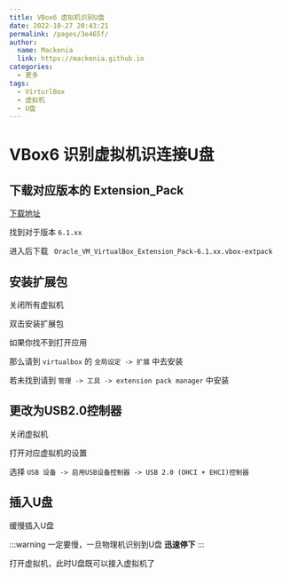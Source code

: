 ```yaml
---
title: VBox6 虚拟机识别U盘
date: 2022-10-27 20:43:21
permalink: /pages/3e465f/
author:
  name: Mackenia
  link: https://mackenia.github.io
categories:
  - 更多
tags:
  - VirturlBox
  - 虚拟机
  - U盘
---
```

# VBox6 识别虚拟机识连接U盘

## 下载对应版本的 Extension_Pack

[下载地址](https://download.virtualbox.org/virtualbox/)

找到对于版本 `6.1.xx`

进入后下载 ` Oracle_VM_VirtualBox_Extension_Pack-6.1.xx.vbox-extpack`

## 安装扩展包

关闭所有虚拟机

双击安装扩展包

如果你找不到打开应用

那么请到 `virtualbox` 的 `全局设定 -> 扩展` 中去安装

若未找到请到 `管理 -> 工具 -> extension pack manager` 中安装

## 更改为USB2.0控制器

关闭虚拟机

打开对应虚拟机的设置

选择 `USB 设备 -> 启用USB设备控制器 -> USB 2.0 (OHCI + EHCI)控制器`

## 插入U盘

缓慢插入U盘

:::warning
一定要慢，一旦物理机识别到U盘 **迅速停下**
:::

打开虚拟机，此时U盘既可以接入虚拟机了
